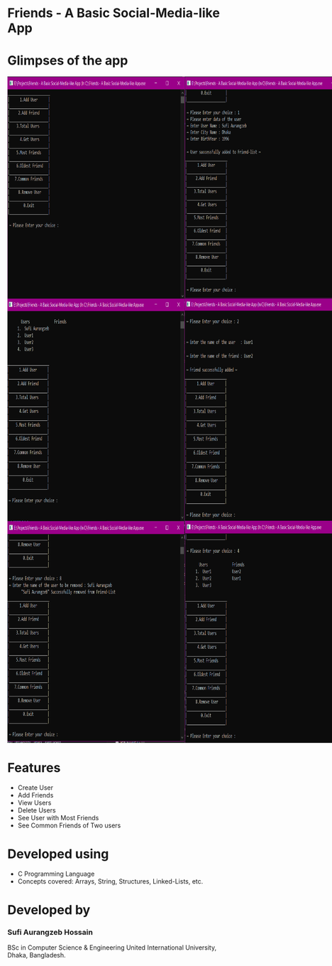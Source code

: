 <h1> Friends - A Basic Social-Media-like App </h1>

<h1> Glimpses of the app </h1>

<div align="center">
    <div style="display: flex;">
        <img src="Screenshots/FriendsApp01.PNG" width="400" height="500" alt="App-screen">
        <img src="./Screenshots/FriendsApp02.PNG" width="400" height="500" alt="App-screen">
    </div>
</div>
<div align="center">
    <div style="display: flex;">
        <img src="Screenshots/FriendsApp03.PNG" width="400" height="500" alt="App-screen">
        <img src="./Screenshots/FriendsApp04.PNG" width="400" height="500" alt="App-screen">
    </div>
</div>
<div align="center">
    <div style="display: flex;">
        <img src="Screenshots/FriendsApp05.PNG" width="400" height="500" alt="App-screen">
        <img src="./Screenshots/FriendsApp06.PNG" width="400" height="500" alt="App-screen">
    </div>
</div>

# Features
- Create User
- Add Friends
- View Users
- Delete Users
- See User with Most Friends
- See Common Friends of Two users

# Developed using
- C Programming Language
- Concepts covered: Arrays, String, Structures, Linked-Lists, etc.

# Developed by
### Sufi Aurangzeb Hossain
BSc in Computer Science & Engineering
United International University, Dhaka, Bangladesh.
